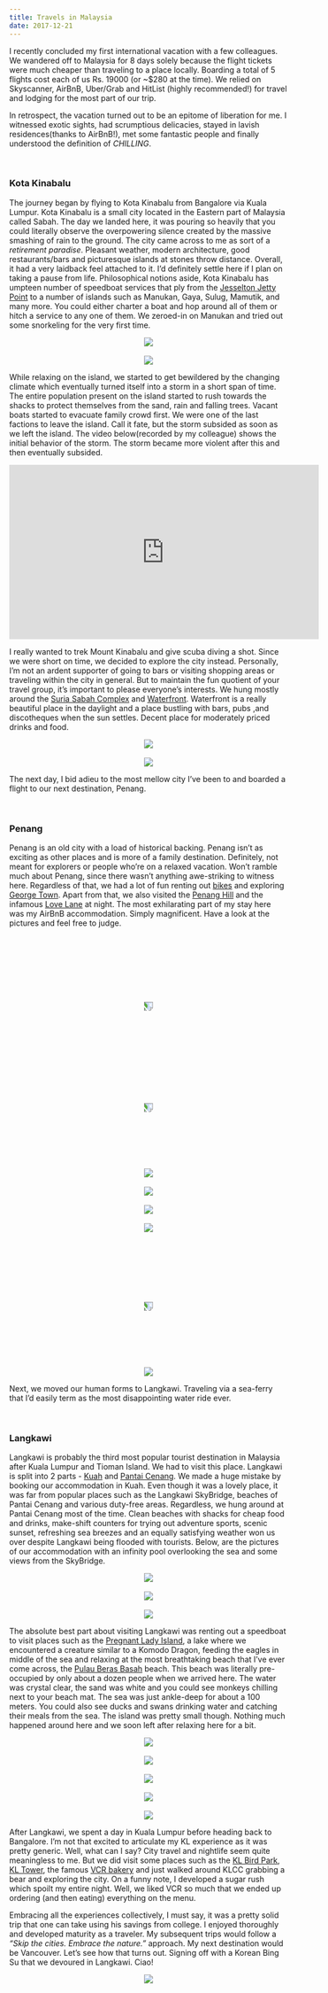 ```yaml
---
title: Travels in Malaysia
date: 2017-12-21
---
```


<article class="post-content">
    <p>I recently concluded my first international vacation with a few colleagues. We wandered off to Malaysia for 8 days solely because the flight tickets were much cheaper than traveling to a place locally. Boarding a total of 5 flights cost each of us Rs. 19000 (or ~$280 at the time). We relied on Skyscanner, AirBnB, Uber/Grab and HitList (highly recommended!) for travel and lodging for the most part of our trip.</p>

<p>In retrospect, the vacation turned out to be an epitome of liberation for me. I witnessed exotic sights, had scrumptious delicacies, stayed in lavish residences(thanks to AirBnB!), met some fantastic people and finally understood the definition of <em>CHILLING</em>.</p>

<br />

<h3 id="kota-kinabalu">Kota Kinabalu</h3>

<p>The journey began by flying to Kota Kinabalu from Bangalore via Kuala Lumpur. Kota Kinabalu is a small city located in the Eastern part of Malaysia called Sabah. The day we landed here, it was pouring so heavily that you could literally observe the overpowering silence created by the massive smashing of rain to the ground. The city came across to me as sort of a <em>retirement paradise</em>. Pleasant weather, modern architecture, good restaurants/bars and picturesque islands at stones throw distance. Overall, it had a very laidback feel attached to it. I’d definitely settle here if I plan on taking a pause from life. Philosophical notions aside, Kota Kinabalu has umpteen number of speedboat services that ply from the <a href="https://goo.gl/maps/W6BcrpiMJL22">Jesselton Jetty Point</a> to a number of islands such as Manukan, Gaya, Sulug, Mamutik, and many more. You could either charter a boat and hop around all of them or hitch a service to any one of them. We zeroed-in on Manukan and tried out some snorkeling for the very first time.</p>

<p align="center">
<img style="max-width: 80%;" src="https://dl.dropboxusercontent.com/s/lgcb9pgriqj5rhy/Photo%2017-10-17%2C%206%2008%2040%20PM%20%281%29.jpg?dl=0" />
<br /><br />
<img style="max-width: 80%;" src="https://dl.dropboxusercontent.com/s/qrc8if5c1aii93z/Photo%2017-10-17%2C%2010%2026%2043%20AM.jpg?dl=0" />
</p>

<p>While relaxing on the island, we started to get bewildered by the changing climate which eventually turned itself into a storm in a short span of time. The entire population present on the island started to rush towards the shacks to protect themselves from the sand, rain and falling trees. Vacant boats started to evacuate family crowd first. We were one of the last factions to leave the island. Call it fate, but the storm subsided as soon as we left the island. The video below(recorded by my colleague) shows the initial behavior of the storm. The storm became more violent after this and then eventually subsided.</p>

<p align="center">
<iframe width="560" height="315" src="https://www.youtube.com/embed/siwEVrZOkvs" frameborder="0" gesture="media" allow="encrypted-media" allowfullscreen=""></iframe>
</p>

<p>I really wanted to trek Mount Kinabalu and give scuba diving a shot. Since we were short on time, we decided to explore the city instead. Personally, I’m not an ardent supporter of going to bars or visiting shopping areas or traveling within the city in general. But to maintain the fun quotient of your travel group, it’s important to please everyone’s interests. We hung mostly around the <a href="https://goo.gl/maps/AvGNZ6CxPRK2">Suria Sabah Complex</a> and <a href="https://goo.gl/maps/YNzLCgnQAAw">Waterfront</a>. Waterfront is a really beautiful place in the daylight and a place bustling with bars, pubs ,and discotheques when the sun settles. Decent place for moderately priced drinks and food.</p>

<p align="center">
<img style="max-width: 80%;" src="https://dl.dropboxusercontent.com/s/xo1qjy8d507butg/Photo%2017-10-17%2C%203%2048%2009%20PM.jpg?dl=0" />
<br /><br />
<img style="max-width: 80%;" src="https://www.mumonthemove.com/wp-content/uploads/2016/04/Kota-kinabalu-waterfront.jpg" />
</p>

<p>The next day, I bid adieu to the most mellow city I’ve been to and boarded a flight to our next destination, Penang.</p>

<br />

<h3 id="penang">Penang</h3>

<p>Penang is an old city with a load of historical backing. Penang isn’t as exciting as other places and is more of a family destination. Definitely, not meant for explorers or people who’re on a relaxed vacation. Won’t ramble much about Penang, since there wasn’t anything awe-striking to witness here. Regardless of that, we had a lot of fun renting out <a href="https://www.linkbike.my/">bikes</a> and exploring <a href="https://goo.gl/maps/B5x4SCHCH6S2">George Town</a>. Apart from that, we also visited the <a href="https://goo.gl/maps/RZwkoPc5HPM2">Penang Hill</a> and the infamous <a href="https://www.google.co.in/search?q=love+lane+georgetown&amp;source=lnms&amp;tbm=isch&amp;sa=X&amp;ved=0ahUKEwjEuaLn2pjYAhXLpo8KHTXvATAQ_AUICygC&amp;biw=1280&amp;bih=703">Love Lane</a> at night. The most exhilarating part of my stay here was my AirBnB accommodation. Simply magnificent. Have a look at the pictures and feel free to judge.</p>

<p align="center">
<img style="max-width: 80%; transform: rotate(90deg); margin-top: 120px;" src="https://dl.dropboxusercontent.com/s/vbbr731styfl8xi/Photo%2018-10-17%2C%202%2051%2031%20PM.jpg?dl=0" />
<br /><br />
<img style="max-width: 80%; transform: rotate(90deg); margin-top: 150px;" src="https://dl.dropboxusercontent.com/s/01bp3cin065s1ds/Photo%2020-10-17%2C%204%2023%2049%20AM.jpg?dl=0" />
<br /><br /><br /><br /><br /><br /><br />
<img style="max-width: 80%;" src="https://dl.dropboxusercontent.com/s/yom22hwsidhndyw/Photo%2019-10-17%2C%2012%2023%2026%20PM.jpg?dl=0" />
<br /><br />
<img style="max-width: 80%;" src="https://dl.dropboxusercontent.com/s/86bh7zmpe3953ff/Photo%2019-10-17%2C%205%2005%2023%20PM.jpg?dl=0" />
<br /><br />
<img style="max-width: 80%;" src="https://dl.dropboxusercontent.com/s/5brczwr1z7bl7jf/Photo%2018-10-17%2C%203%2010%2000%20PM.jpg?dl=0" />
<br /><br />
<img style="max-width: 80%;" src="https://dl.dropboxusercontent.com/s/ljgkifz9v89td4n/Photo%2019-10-17%2C%201%2030%2032%20PM%20%281%29.jpg?dl=0" />
<br /><br /><br /><br />
<img style="max-width: 80%; transform: rotate(90deg); margin-top: 75px;" src="https://dl.dropboxusercontent.com/s/py0kzuldqr4oeuz/Photo%2019-10-17%2C%207%2045%2021%20AM.jpg?dl=0" />
<br /><br /><br /><br /><br /><br /><br />
<img style="max-width: 80%;" src="https://dl.dropboxusercontent.com/s/ktxa6ftzc254fy9/Photo%2019-10-17%2C%207%2049%2010%20AM.jpg?dl=0" />
</p>

<p>Next, we moved our human forms to Langkawi. Traveling via a sea-ferry that I’d easily term as the most disappointing water ride ever.</p>

<br />

<h3 id="langkawi">Langkawi</h3>

<p>Langkawi is probably the third most popular tourist destination in Malaysia after Kuala Lumpur and Tioman Island. We had to visit this place. Langkawi is split into 2 parts - <a href="https://goo.gl/maps/ega3eLsMctu">Kuah</a> and <a href="https://goo.gl/maps/Ec4WkwvpMYr">Pantai Cenang</a>. We made a huge mistake by booking our accommodation in Kuah. Even though it was a lovely place, it was far from popular places such as the Langkawi SkyBridge, beaches of Pantai Cenang and various duty-free areas. Regardless, we hung around at Pantai Cenang most of the time. Clean beaches with shacks for cheap food and drinks, make-shift counters for trying out adventure sports, scenic sunset, refreshing sea breezes and an equally satisfying weather won us over despite Langkawi being flooded with tourists. Below, are the pictures of our accommodation with an infinity pool overlooking the sea and some views from the SkyBridge.</p>

<p align="center">
<img style="max-width: 80%;" src="https://dl.dropboxusercontent.com/s/nfuss2hn57o9zk9/Photo%2020-10-17%2C%2010%2043%2021%20AM.jpg?dl=0" />
<br /><br />
<img style="max-width: 80%;" src="https://dl.dropboxusercontent.com/s/7sw2tphwrzehhlb/Photo%2020-10-17%2C%202%2059%2021%20PM.jpg?dl=0" />
<br /><br />
<img style="max-width: 80%;" src="https://dl.dropboxusercontent.com/s/70gxkni8f5yzszo/Photo%2020-10-17%2C%203%2030%2023%20PM.jpg?dl=0" />
</p>

<p>The absolute best part about visiting Langkawi was renting out a speedboat to visit places such as the <a href="https://www.google.co.in/search?q=pregnant+lady+island+langkawi&amp;tbm=isch&amp;tbo=u&amp;source=univ&amp;sa=X&amp;ved=0ahUKEwjfn8PV_5jYAhULro8KHUTeCKYQsAQIJg&amp;biw=1280&amp;bih=703">Pregnant Lady Island</a>, a lake where we encountered a creature similar to a Komodo Dragon, feeding the eagles in middle of the sea and relaxing at the most breathtaking beach that I’ve ever come across, the <a href="https://goo.gl/maps/HhubkLfeCdU2">Pulau Beras Basah</a> beach. This beach was literally pre-occupied by only about a dozen people when we arrived here. The water was crystal clear, the sand was white and you could see monkeys chilling next to your beach mat. The sea was just ankle-deep for about a 100 meters. You could also see ducks and swans drinking water and catching their meals from the sea. The island was pretty small though. Nothing much happened around here and we soon left after relaxing here for a bit.</p>

<p align="center">
<img style="max-width: 80%;" src="https://dl.dropboxusercontent.com/s/ru0adl6s2w614j6/Photo%2021-10-17%2C%205%2003%2035%20PM.jpg?dl=0" />
<br /><br />
<img style="max-width: 80%;" src="https://dl.dropboxusercontent.com/s/i91tuihsqi1awi9/Photo%2021-10-17%2C%207%2015%2007%20PM.jpg?dl=0" />
<br /><br />
<img style="max-width: 80%;" src="https://dl.dropboxusercontent.com/s/4j4cojq6ffy1neg/Photo%2021-10-17%2C%202%2019%2020%20PM.jpg?dl=0" />
<br /><br />
<img style="max-width: 80%;" src="https://dl.dropboxusercontent.com/s/wdctb8h55wczu9a/Photo%2021-10-17%2C%203%2020%2012%20PM.jpg?dl=0" />
<br /><br />
<img style="max-width: 80%;" src="https://dl.dropboxusercontent.com/s/fp3j7enuefdkcww/Photo%2021-10-17%2C%202%2026%2050%20PM.jpg?dl=0" />
</p>

<p>After Langkawi, we spent a day in Kuala Lumpur before heading back to Bangalore. I’m not that excited to articulate my KL experience as it was pretty generic. Well, what can I say? City travel and nightlife seem quite meaningless to me. But we did visit some places such as the <a href="https://www.klbirdpark.com/">KL Bird Park</a>, <a href="https://www.menarakl.com.my/">KL Tower</a>, the famous <a href="http://vcr.my/">VCR bakery</a> and just walked around KLCC grabbing a bear and exploring the city. On a funny note, I developed a sugar rush which spoilt my entire night. Well, we liked VCR so much that we ended up ordering (and then eating) everything on the menu.</p>

<p>Embracing all the experiences collectively, I must say, it was a pretty solid trip that one can take using his savings from college. I enjoyed thoroughly and developed maturity as a traveler. My subsequent trips would follow a <em>“Skip the cities. Embrace the nature.”</em> approach. My next destination would be Vancouver. Let’s see how that turns out. Signing off with a Korean Bing Su that we devoured in Langkawi. Ciao!</p>

<p align="center">
<img style="max-width: 80%;" src="https://dl.dropboxusercontent.com/s/sgj97ctuqv1hcul/Photo%2020-10-17%2C%201%2017%2040%20PM.jpg?dl=0" />
</p>

  </article>